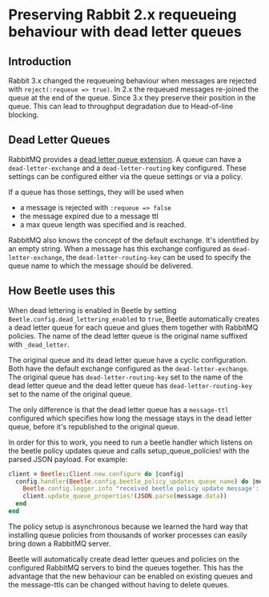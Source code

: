 # Preserving Rabbit 2.x requeueing behaviour with dead letter queues

## Introduction
Rabbit 3.x changed the requeueing behaviour when messages are rejected with
`reject(:requeue => true)`. In 2.x the requeued messages re-joined the queue at the end of
the queue. Since 3.x they preserve their position in the queue. This can lead to
throughput degradation due to Head-of-line blocking.

## Dead Letter Queues
RabbitMQ provides a [dead letter queue extension](https://www.rabbitmq.com/dlx.html). A
queue can have a `dead-letter-exchange` and a `dead-letter-routing` key configured. These
settings can be configured either via the queue settings or via a policy.

If a queue has those settings, they will be used when

* a message is rejected with `:requeue => false`
* the message expired due to a message ttl
* a max queue length was specified and is reached.

RabbitMQ also knows the concept of the default exchange. It's identified by an empty
string. When a message has this exchange configured as `dead-letter-exchange`, the
`dead-letter-routing-key` can be used to specify the queue name to which the message
should be delivered.

## How Beetle uses this
When dead lettering is enabled in Beetle by setting `Beetle.config.dead_lettering_enabled`
to `true`, Beetle automatically creates a dead letter queue for each queue and glues them
together with RabbitMQ policies. The name of the dead letter queue is the original name
suffixed with `_dead_letter`.

The original queue and its dead letter queue have a cyclic configuration. Both have the
default exchange configured as the `dead-letter-exchange`. The original queue has
`dead-letter-routing-key` set to the name of the dead letter queue and the dead letter
queue has `dead-letter-routing-key` set to the name of the original queue.

The only difference is that the dead letter queue has a `message-ttl` configured which
specifies how long the message stays in the dead letter queue, before it's republished to
the original queue.

In order for this to work, you need to run a beetle handler which listens on the beetle
policy updates queue and calls setup\_queue\_policies! with the parsed JSON payload. For
example:

```ruby
client = Beetle::Client.new.configure do |config|
  config.handler(Beetle.config.beetle_policy_updates_queue_name) do |message|
    Beetle.config.logger.info "received beetle policy update message': #{message.data}"
    client.update_queue_properties!(JSON.parse(message.data))
  end
end
```

The policy setup is asynchronous because we learned the hard way that installing queue policies
from thousands of worker processes can easily bring down a RabbitMQ server.

Beetle will automatically create dead letter queues and policies on the configured
RabbitMQ servers to bind the queues together. This has the advantage that the new
behaviour can be enabled on existing queues and the message-ttls can be changed without
having to delete queues.
